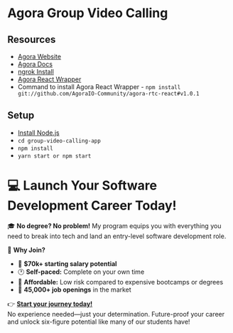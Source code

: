 # Agora Group Video Calling

## Resources

- [Agora Website](https://www.agora.io/en/)
- [Agora Docs](https://docs.agora.io/en)
- [ngrok Install](https://ngrok.com/)
- [Agora React Wrapper](https://github.com/AgoraIO-Community/agora-rtc-react/tree/v1.0.1)
- Command to install Agora React Wrapper - `npm install git://github.com/AgoraIO-Community/agora-rtc-react#v1.0.1`

## Setup

- [Install Node.js](https://nodejs.org/en/)
- `cd group-video-calling-app`
- `npm install`
- `yarn start or npm start`



# 💻 Launch Your Software Development Career Today!  

🎓 **No degree? No problem!** My program equips you with everything you need to break into tech and land an entry-level software development role.  

🚀 **Why Join?**  
- 💼 **$70k+ starting salary potential**  
- 🕐 **Self-paced:** Complete on your own time  
- 🤑 **Affordable:** Low risk compared to expensive bootcamps or degrees
- 🎯 **45,000+ job openings** in the market  

👉 **[Start your journey today!](https://techwithtim.net/dev)**  
No experience needed—just your determination. Future-proof your career and unlock six-figure potential like many of our students have!  
